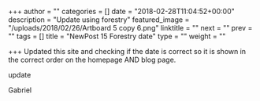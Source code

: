 +++
author = ""
categories = []
date = "2018-02-28T11:04:52+00:00"
description = "Update using forestry"
featured_image = "/uploads/2018/02/26/Artboard 5 copy 6.png"
linktitle = ""
next = ""
prev = ""
tags = []
title = "NewPost 15 Forestry date"
type = ""
weight = ""

+++
Updated this site and checking if the date is correct so it is shown in the correct order on the homepage AND blog page.

update

Gabriel